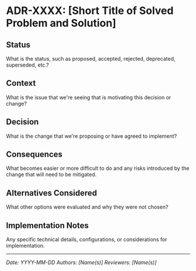 # ADR-XXXX: [Short Title of Solved Problem and Solution]

## Status

What is the status, such as proposed, accepted, rejected, deprecated, superseded, etc.?

## Context

What is the issue that we're seeing that is motivating this decision or change?

## Decision

What is the change that we're proposing or have agreed to implement?

## Consequences

What becomes easier or more difficult to do and any risks introduced by the change that will need to be mitigated.

## Alternatives Considered

What other options were evaluated and why they were not chosen?

## Implementation Notes

Any specific technical details, configurations, or considerations for implementation.

---

*Date: YYYY-MM-DD*
*Authors: [Name(s)]*
*Reviewers: [Name(s)]*